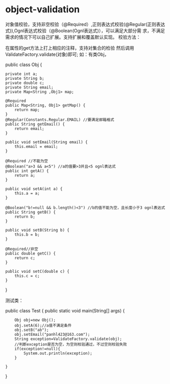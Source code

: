# object-validation

对象值校验，支持非空校验（@Required）,正则表达式校验(@Regular(正则表达式)),Ognl表达式校验（@Boolean(Ognl表达式)），可以满足大部分需
求，不满足需求的情况下可以自己扩展。支持扩展和覆盖默认实现。
校验方法：

在属性的get方法上打上相应的注释，支持对集合的检验
然后调用  ValidateFactory.validate(对象)即可;
如：有类Obj，


public class Obj {

    private int a;
    private String b;
    private double c;
    private String email;
    private Map<String ,Obj1> map;

    @Required
    public Map<String, Obj1> getMap() {
        return map;
    }
    @Regular(Constants.Regular.EMAIL) //要满足邮箱格式
    public String getEmail() {
        return email;
    }

    public void setEmail(String email) {
        this.email = email;
    }

    @Required //不能为空
    @Boolean("a>3 && a<5") //a的值要>3并且<5 ognl表达式
    public int getA() {
        return a;
    }

    public void setA(int a) {
        this.a = a;
    }

    @Boolean("b!=null && b.length()<3") //b的值不能为空，且长度小于3 ognl表达式
    public String getB() {
        return b;
    }

    public void setB(String b) {
        this.b = b;
    }

    @Required//非空
    public double getC() {
        return c;
    }

    public void setC(double c) {
        this.c = c;
    }
}


测试类：

public class Test {
    public static void main(String[] args) {
    
        Obj obj=new Obj();
        obj.setA(6);//a值不满足条件
        obj.setB("ab");
        obj.setEmail("panhl423@163.com");
        String exception=ValidateFactory.validate(obj);
        //判断exception是否为空，为空则校验通过，不过空则校验失败
        if(exception!=null){
            System.out.println(exception);
        }
        
    }
}

